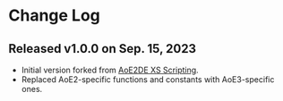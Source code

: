 # Change Log

## Released v1.0.0 on Sep. 15, 2023

- Initial version forked from [AoE2DE XS Scripting](https://marketplace.visualstudio.com/items?itemName=Divy.vscode-xs).
- Replaced AoE2-specific functions and constants with AoE3-specific ones.
